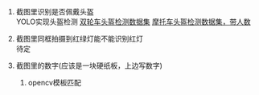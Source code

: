 1. 截图里识别是否佩戴头盔  
	YOLO实现头盔检测
	[双轮车头盔检测数据集](https://gitee.com/bilibilee/TWHD)
	[摩托车头盔检测数据集，带人数](https://www.cvmart.net/dataSets/detail/627?channel_id=op10&utm_source=cvmartmp&utm_campaign=datasets&utm_medium=article)

2. 截图里同框拍摄到红绿灯能不能识别红灯  
	待定

3. 截图里的数字(应该是一块硬纸板，上边写数字)
	1. opencv模板匹配